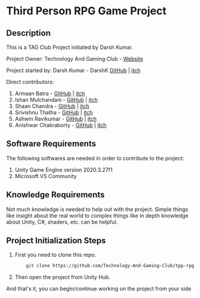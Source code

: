 # Third Person RPG Game Project

## Description
This is a TAG Club Project initiated by Darsh Kumar.

Project Owner: Technology And Gaming Club - [Website](http://www.tagclub.in)

Project started by: Darsh Kumar - DarshK [GitHub](https://github.com/DarshK35) | [itch](https://darshk.itch.io)

Direct contributors:
1. Armaan Batra - [GitHub](https://github.com/Diablo-The-Supreme) | [itch](https://armaanlegend.itch.io)
2. Ishan Mulchandani - [GitHub](https://github.com/ishanM17) | [itch](https://deathg0d.itch.io)
3. Shaan Chandra - [GitHub](https://github.com/rectangle-man) | [itch](https://rectangle-man.itch.io)
4. Srivishnu Thatha - [GitHub](https://github.com/srivishnu2002) | [itch](https://srivishnu2002.itch.io)
5. Ashwin Ravikumar - [GitHub](https://github.com/E-Lucid-At0r) | [itch](https://e-lucidat0r.itch.io)
6. Anishwar Chakraborty - [GitHub](https://github.com/agentheroic) | [itch](https://agentheroic.itch.io)

## Software Requirements
The following softwares are needed in order to contribute to the project:
1. Unity Game Engine version 2020.3.27f1
2. Microsoft VS Community

## Knowledge Requirements
Not much knowledge is needed to help out with the project. Simple things like insight about the real world to complex things like in depth knowledge about Unity, C#, shaders, etc. can be helpful.


## Project Initialization Steps
1. First you need to clone this repo.
	```sh
		git clone https://github.com/Technology-And-Gaming-Club/tpp-rpg-project.git
	```
2. Then open the project from Unity Hub.

And that's it, you can begin/continue working on the project from your side